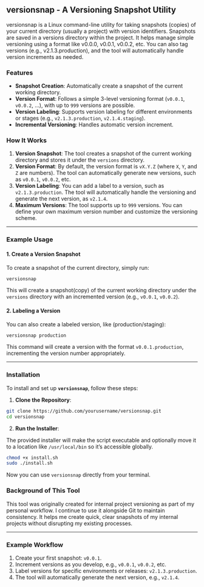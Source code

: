 ## versionsnap - A Versioning Snapshot Utility

versionsnap is a Linux command-line utility for taking snapshots (copies) of your current directory (usually a project) with version identifiers. Snapshots are saved in a versions directory within the project. It helps manage simple versioning using a format like v0.0.0, v0.0.1, v0.0.2, etc. You can also tag versions (e.g., v2.1.3.production), and the tool will automatically handle version increments as needed.


### Features

- **Snapshot Creation**: Automatically create a snapshot of the current working directory.
- **Version Format**: Follows a simple 3-level versioning format (`v0.0.1`, `v0.0.2`, ...), with up to `999` versions are possible.
- **Version Labeling**: Supports version labeling for different environments or stages (e.g., `v2.1.3.production`, `v2.1.4.staging`).
- **Incremental Versioning**: Handles automatic version increment.

### How It Works

1. **Version Snapshot**: The tool creates a snapshot of the current working directory and stores it under the `versions` directory.
2. **Version Format**: By default, the version format is `vX.Y.Z` (where `X`, `Y`, and `Z` are numbers). The tool can automatically generate new versions, such as `v0.0.1`, `v0.0.2`, etc.
3. **Version Labeling**: You can add a label to a version, such as `v2.1.3.production`. The tool will automatically handle the versioning and generate the next version, as `v2.1.4`.
4. **Maximum Versions**: The tool supports up to `999` versions. You can define your own maximum version number and customize the versioning scheme.

---

### Example Usage

#### 1. **Create a Version Snapshot**

To create a snapshot of the current directory, simply run:

```bash
versionsnap
```

This will create a snapshot(copy) of the current working directory under the `versions` directory with an incremented version (e.g., `v0.0.1`, `v0.0.2`).

#### 2. **Labeling a Version**

You can also create a labeled version, like (production/staging):

```bash
versionsnap production
```

This command will create a version with the format `v0.0.1.production`, incrementing the version number appropriately.

---

### Installation

To install and set up **`versionsnap`**, follow these steps:

1. **Clone the Repository**:

```bash
git clone https://github.com/yourusername/versionsnap.git
cd versionsnap
```

2. **Run the Installer**:

The provided installer will make the script executable and optionally move it to a location like `/usr/local/bin` so it’s accessible globally.

```bash
chmod +x install.sh
sudo ./install.sh
```

Now you can use `versionsnap` directly from your terminal.

### Background of This Tool

This tool was originally created for internal project versioning as part of my personal workflow. I continue to use it alongside Git to maintain consistency. It helps me create quick, clear snapshots of my internal projects without disrupting my existing processes.

---

### Example Workflow

1. Create your first snapshot: `v0.0.1`.
2. Increment versions as you develop, e.g., `v0.0.1`, `v0.0.2`, etc.
3. Label versions for specific environments or releases: `v2.1.3.production`.
4. The tool will automatically generate the next version, e.g., `v2.1.4`.
